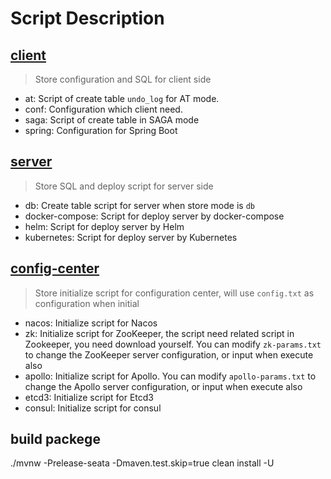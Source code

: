 <!--
    Licensed to the Apache Software Foundation (ASF) under one or more
    contributor license agreements.  See the NOTICE file distributed with
    this work for additional information regarding copyright ownership.
    The ASF licenses this file to You under the Apache License, Version 2.0
    (the "License"); you may not use this file except in compliance with
    the License.  You may obtain a copy of the License at

    http://www.apache.org/licenses/LICENSE-2.0
    
    Unless required by applicable law or agreed to in writing, software
    distributed under the License is distributed on an "AS IS" BASIS,
    WITHOUT WARRANTIES OR CONDITIONS OF ANY KIND, either express or implied.
    See the License for the specific language governing permissions and
    limitations under the License.
-->
# Script Description

## [client](https://github.com/apache/incubator-seata/tree/develop/script/client) 

> Store configuration and SQL for client side

- at: Script of create table `undo_log` for AT mode.
- conf: Configuration which client need.
- saga: Script of create table in SAGA mode
- spring: Configuration for Spring Boot 

## [server](https://github.com/apache/incubator-seata/tree/develop/script/server)

> Store SQL and deploy script for server side

- db: Create table script for server when store mode is `db`
- docker-compose: Script for deploy server by docker-compose
- helm: Script for deploy server by Helm
- kubernetes: Script for deploy server by Kubernetes

## [config-center](https://github.com/apache/incubator-seata/tree/develop/script/config-center)

> Store initialize script for configuration center, will use `config.txt` as configuration when initial

- nacos: Initialize script for Nacos
- zk: Initialize script for ZooKeeper, the script need related script in Zookeeper, you need download yourself. You can modify `zk-params.txt` to change the ZooKeeper server configuration, or input when execute also
- apollo: Initialize script for Apollo. You can modify `apollo-params.txt` to change the Apollo server configuration, or input when execute also
- etcd3: Initialize script for Etcd3
- consul: Initialize script for consul

## build packege 
./mvnw -Prelease-seata -Dmaven.test.skip=true clean install -U

